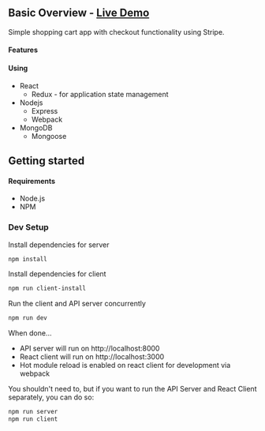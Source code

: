 ## Basic Overview  - [Live Demo](link)

Simple shopping cart app with checkout functionality using Stripe.


#### Features


#### Using
- React
  * Redux - for application state management
- Nodejs
  * Express
  * Webpack
- MongoDB
  * Mongoose
  

## Getting started

#### Requirements

- Node.js
- NPM

### Dev Setup

Install dependencies for server
``` bash
npm install
```

Install dependencies for client
``` bash
npm run client-install
```

Run the client and API server concurrently
``` bash
npm run dev
```

When done...
- API server will run on http://localhost:8000
- React client will run on http://localhost:3000
- Hot module reload is enabled on react client for development via webpack

You shouldn't need to, but if you want to run the API Server and React Client separately, you can do so:
```bash
npm run server
npm run client
```





